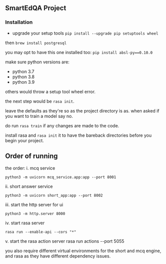 ## SmartEdQA Project

### Installation
- upgrade your setup tools
``
pip install --upgrade pip setuptools wheel
``

then `` brew install postgresql `` 

you may opt to have this one installed too:
`` pip install absl-py==0.10.0 ``

make sure python versions are:
- python 3.7
- python 3.8
- python 3.9

others would throw a setup tool wheel error.

the next step would be `` rasa init ``. 

leave the defaults as they're so as the project directory is as.
when asked if you want to train a model say no.

do run `` rasa train `` if any changes are made to the code.

install rasa and `` rasa init `` it to have the bareback directories before you begin your project.

## Order of running

the order:
i. mcq service
```
python3 -m uvicorn mcq_service.app:app --port 8001
```

ii. short answer service
```
python3 -m uvicorn short_app:app --port 8002
```

iii. start the http server for ui
```
python3 -m http.server 8000
```

iv. start rasa  server
```
rasa run --enable-api --cors "*"
```

v. start the rasa action server
rasa run actions --port 5055

you also require different virtual environments for the short and mcq engine, and rasa as they have different dependency issues.


